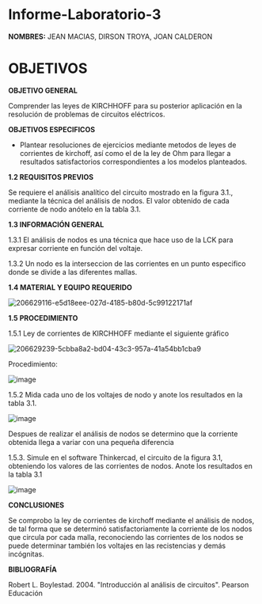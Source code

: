 # Informe-Laboratorio-3

**NOMBRES:** JEAN MACIAS, DIRSON TROYA, JOAN CALDERON

# **OBJETIVOS**

**OBJETIVO GENERAL**

Comprender las leyes de KIRCHHOFF para su posterior aplicación en la resolución de problemas de circuitos eléctricos.

**OBJETIVOS ESPECIFICOS**

* Plantear resoluciones de ejercicios mediante metodos de leyes de corrientes de kirchoff, así como el de la ley de Ohm para llegar a resultados satisfactorios correspondientes a los modelos planteados.

**1.2 REQUISITOS PREVIOS**

Se requiere el análisis analítico del circuito mostrado en la figura 3.1., mediante la técnica del análisis de nodos. El valor obtenido de cada corriente de nodo anótelo en la tabla 3.1.

**1.3 INFORMACIÓN GENERAL**

1.3.1 El análisis de nodos es una técnica que hace uso de la LCK para expresar corriente en función del voltaje.

1.3.2 Un nodo es la interseccion de las corrientes en un punto especifico donde se divide a las diferentes mallas.

**1.4 MATERIAL Y EQUIPO REQUERIDO**

![206629116-e5d18eee-027d-4185-b80d-5c99122171af](https://user-images.githubusercontent.com/116774235/206728831-69b3846e-95ac-48d1-aa2a-dc0a4aae342d.png)

**1.5 PROCEDIMIENTO**

1.5.1 Ley de corrientes de KIRCHHOFF mediante el siguiente gráfico


![206629239-5cbba8a2-bd04-43c3-957a-41a54bb1cba9](https://user-images.githubusercontent.com/116774235/206729015-209bc6d5-9ba6-4e29-afd4-eab9aa0d683a.png)

Procedimiento:

![image](https://user-images.githubusercontent.com/116774235/206735924-b8b59d68-dc2d-4844-bbdd-023b6edc68d1.png)



1.5.2 Mida cada uno de los voltajes de nodo y anote los resultados en la tabla 3.1.

![image](https://user-images.githubusercontent.com/116774235/206736543-ca74b60b-8540-4316-b96b-13a83a15337b.png)

Despues de realizar el análisis de nodos se determino que la corriente obtenida llega a variar con una pequeña diferencia

1.5.3. Simule en el software Thinkercad, el circuito de la figura 3.1, obteniendo los valores de las corrientes de nodos. Anote los resultados en la tabla 3.1

![image](https://user-images.githubusercontent.com/116774235/206736768-b0405c93-65a5-4942-bd4a-67af5ddcba4d.png)

**CONCLUSIONES**

Se comprobo la ley de corrientes de kirchoff mediante el análisis de nodos, de tal forma que se determinó satisfactoriamente la corriente de los nodos que circula por cada malla, reconociendo las corrientes de los nodos se puede determinar también los voltajes en las recistencias y demás incógnitas.

**BIBLIOGRAFÍA**

Robert L. Boylestad. 2004. "Introducción al análisis de circuitos". Pearson Educación

